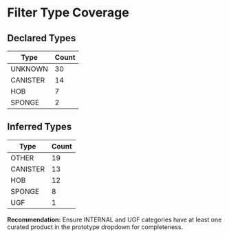 # Filter Type Coverage

## Declared Types
| Type | Count |
| --- | --- |
| UNKNOWN | 30 |
| CANISTER | 14 |
| HOB | 7 |
| SPONGE | 2 |


## Inferred Types
| Type | Count |
| --- | --- |
| OTHER | 19 |
| CANISTER | 13 |
| HOB | 12 |
| SPONGE | 8 |
| UGF | 1 |


**Recommendation:** Ensure INTERNAL and UGF categories have at least one curated product in the prototype dropdown for completeness.

